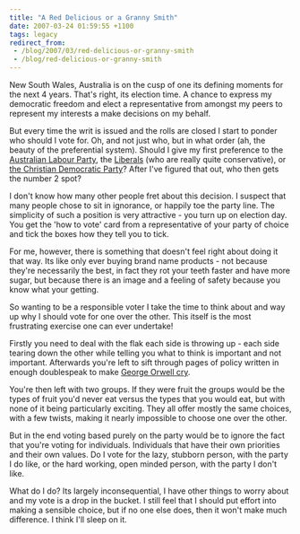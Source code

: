 ```yaml
---
title: "A Red Delicious or a Granny Smith"
date: 2007-03-24 01:59:55 +1100
tags: legacy
redirect_from:
 - /blog/2007/03/red-delicious-or-granny-smith
 - /blog/red-delicious-or-granny-smith
---
```


New South Wales, Australia is on the cusp of one its defining moments for the next 4 years. That's right, its election time. A chance to express my democratic freedom and elect a representative from amongst my peers to represent my interests a make decisions on my behalf.



But every time the writ is issued and the rolls are closed I start to ponder who should I vote for. Oh, and not just who, but in what order (ah, the beauty of the preferential system). Should I give my first preference to the <a href="http://www.nswalp.com/">Australian Labour Party</a>, the <a href="http://www.nsw.liberal.org.au/">Liberals</a> (who are really quite conservative), or <a href="http://www.cdp.org.au/">the Christian Democratic Party</a>? After I've figured that out, who then gets the number 2 spot?



I don't know how many other people fret about this decision. I suspect that many people chose to sit in ignorance, or happily toe the party line. The simplicity of such a position is very attractive - you turn up on election day. You get the 'how to vote' card from a representative of your party of choice and tick the boxes how they tell you to tick.



For me, however, there is something that doesn't feel right about doing it that way. Its like only ever buying brand name products - not because they're necessarily the best, in fact they rot your teeth faster and have more sugar, but because there is an image and a feeling of safety because you know what your getting.



So wanting to be a responsible voter I take the time to think about and way up why I should vote for one over the other. This itself is the most frustrating exercise one can ever undertake!



Firstly you need to deal with the flak each side is throwing up - each side tearing down the other while telling you what to think is important and not important. Afterwards you're left to sift through pages of policy written in enough doublespeak to make <a href="http://www.orwell.ru/library/essays/politics/english/e_polit">George Orwell cry</a>.



You're then left with two groups. If they were fruit the groups would be the types of fruit you'd never eat versus the types that you would eat, but with none of it being particularly exciting. They all offer mostly the same choices, with a few twists, making it nearly impossible to choose one over the other.



But in the end voting based purely on the party would be to ignore the fact that you're voting for individuals. Individuals that have their own priorities and their own values. Do I vote for the lazy, stubborn person, with the party I do like, or the hard working, open minded person, with the party I don't like.



What do I do? Its largely inconsequential, I have other things to worry about and my vote is a drop in the bucket. I still feel that I should put effort into making a sensible choice, but if no one else does, then it won't make much difference. I think I'll sleep on it.

